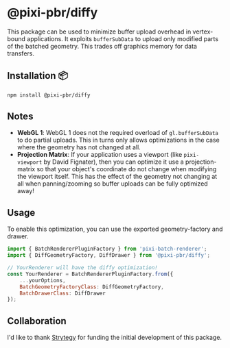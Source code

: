 # @pixi-pbr/diffy

This package can be used to minimize buffer upload overhead in vertex-bound applications. It exploits
`bufferSubData` to upload only modified parts of the batched geometry. This trades off graphics memory
for data transfers.

## Installation :package:

```bash
npm install @pixi-pbr/diffy
```

## Notes

* **WebGL 1**: WebGL 1 does not the required overload of `gl.bufferSubData` to do partial uploads. This
    in turns only allows optimizations in the case where the geometry has not changed at all.
* **Projection Matrix**: If your application uses a viewport (like `pixi-viewport` by David Fignater), then
    you can optimize it use a projection-matrix so that your object's coordinate do not change when modifying
    the viewport itself. This has the effect of the geometry not changing at all when panning/zooming so buffer uploads can be fully optimized away!

## Usage

To enable this optimization, you can use the exported geometry-factory and drawer.

```js
import { BatchRendererPluginFactory } from 'pixi-batch-renderer';
import { DiffGeometryFactory, DiffDrawer } from '@pixi-pbr/diffy';

// YourRenderer will have the diffy optimization!
const YourRenderer = BatchRendererPluginFactory.from({
    ...yourOptions,
    BatchGeometryFactoryClass: DiffGeometryFactory,
    BatchDrawerClass: DiffDrawer
});
```

## Collaboration

I'd like to thank [Strytegy](https://www.strytegy.com) for funding the initial development of this package.